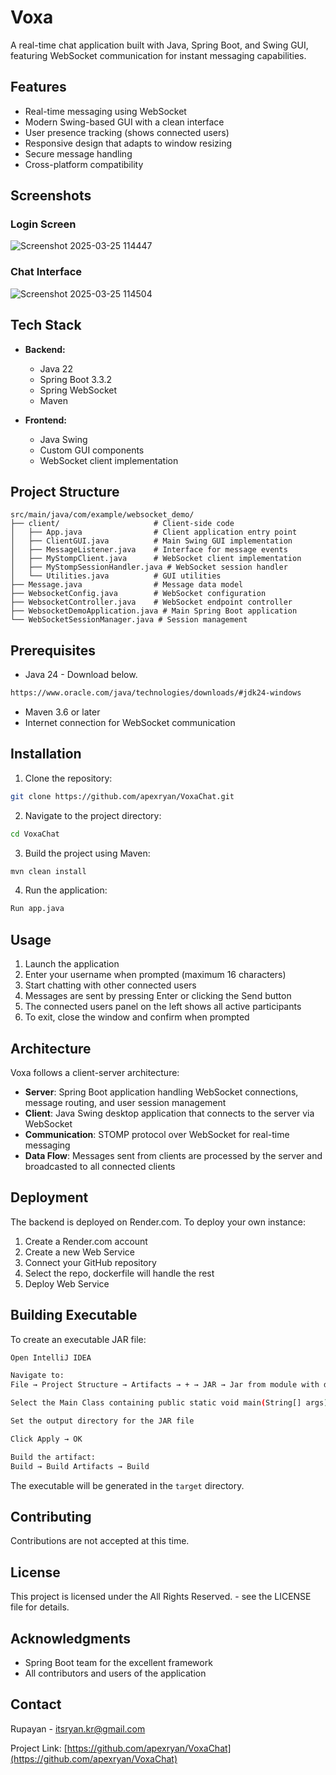# Voxa

A real-time chat application built with Java, Spring Boot, and Swing GUI, featuring WebSocket communication for instant messaging capabilities.

## Features

- Real-time messaging using WebSocket
- Modern Swing-based GUI with a clean interface
- User presence tracking (shows connected users)
- Responsive design that adapts to window resizing
- Secure message handling
- Cross-platform compatibility

## Screenshots

### Login Screen

![Screenshot 2025-03-25 114447](https://github.com/user-attachments/assets/94af8cb0-0799-4b00-a4fe-7633580cc7f6)

### Chat Interface

![Screenshot 2025-03-25 114504](https://github.com/user-attachments/assets/351d768e-0766-4786-9de8-5f2a38b97cee)


## Tech Stack

- **Backend:**

  - Java 22
  - Spring Boot 3.3.2
  - Spring WebSocket
  - Maven

- **Frontend:**
  - Java Swing
  - Custom GUI components
  - WebSocket client implementation

## Project Structure

```
src/main/java/com/example/websocket_demo/
├── client/                     # Client-side code
│   ├── App.java                # Client application entry point
│   ├── ClientGUI.java          # Main Swing GUI implementation
│   ├── MessageListener.java    # Interface for message events
│   ├── MyStompClient.java      # WebSocket client implementation
│   ├── MyStompSessionHandler.java # WebSocket session handler
│   └── Utilities.java          # GUI utilities
├── Message.java                # Message data model
├── WebsocketConfig.java        # WebSocket configuration
├── WebsocketController.java    # WebSocket endpoint controller
├── WebsocketDemoApplication.java # Main Spring Boot application
└── WebSocketSessionManager.java # Session management
```

## Prerequisites

- Java 24 - Download below.
```bash
https://www.oracle.com/java/technologies/downloads/#jdk24-windows
```
- Maven 3.6 or later
- Internet connection for WebSocket communication

## Installation

1. Clone the repository:

```bash
git clone https://github.com/apexryan/VoxaChat.git
```

2. Navigate to the project directory:

```bash
cd VoxaChat
```

3. Build the project using Maven:

```bash
mvn clean install
```

4. Run the application:

```bash
Run app.java 
```

## Usage

1. Launch the application
2. Enter your username when prompted (maximum 16 characters)
3. Start chatting with other connected users
4. Messages are sent by pressing Enter or clicking the Send button
5. The connected users panel on the left shows all active participants
6. To exit, close the window and confirm when prompted

## Architecture

Voxa follows a client-server architecture:

- **Server**: Spring Boot application handling WebSocket connections, message routing, and user session management
- **Client**: Java Swing desktop application that connects to the server via WebSocket
- **Communication**: STOMP protocol over WebSocket for real-time messaging
- **Data Flow**: Messages sent from clients are processed by the server and broadcasted to all connected clients

## Deployment

The backend is deployed on Render.com. To deploy your own instance:

1. Create a Render.com account
2. Create a new Web Service
3. Connect your GitHub repository
4. Select the repo, dockerfile will handle the rest
5. Deploy Web Service

## Building Executable

To create an executable JAR file:

```bash
Open IntelliJ IDEA

Navigate to:
File → Project Structure → Artifacts → + → JAR → Jar from module with dependencies

Select the Main Class containing public static void main(String[] args)

Set the output directory for the JAR file

Click Apply → OK

Build the artifact:
Build → Build Artifacts → Build
```

The executable will be generated in the `target` directory.

## Contributing

Contributions are not accepted at this time.

## License

This project is licensed under the All Rights Reserved. - see the LICENSE file for details.

## Acknowledgments

- Spring Boot team for the excellent framework
- All contributors and users of the application

## Contact

Rupayan - [itsryan.kr@gmail.com](mailto:itsryan.kr@gmail.com)

Project Link: [https://github.com/apexryan/VoxaChat](https://github.com/apexryan/VoxaChat)
